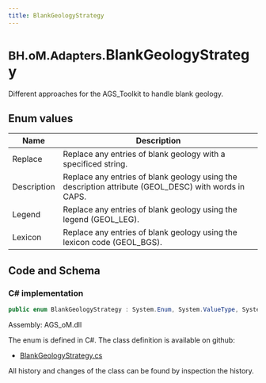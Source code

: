```yaml
---
title: BlankGeologyStrategy
---
```


# <small>BH.oM.Adapters.</small>**BlankGeologyStrategy**

Different approaches for the AGS_Toolkit to handle blank geology.

## Enum values

| Name            | Description                                                    |
|-----------------|----------------------------------------------------------------|
| Replace |  Replace any entries of blank geology with a specificed string.  |
| Description |  Replace any entries of blank geology using the description attribute (GEOL_DESC) with words in CAPS.  |
| Legend |  Replace any entries of blank geology using the legend (GEOL_LEG).  |
| Lexicon |  Replace any entries of blank geology using the lexicon code (GEOL_BGS).  |


## Code and Schema

### C# implementation

``` C# title="C#"
public enum BlankGeologyStrategy : System.Enum, System.ValueType, System.IComparable, System.ISpanFormattable, System.IFormattable, System.IConvertible
```

Assembly: AGS_oM.dll

The enum is defined in C#. The class definition is available on github:

- [BlankGeologyStrategy.cs](https://github.com/BHoM/AGS_Toolkit/blob/develop/AGS_oM/eNums\BlankGeologyStrategy.cs)

All history and changes of the class can be found by inspection the history.
